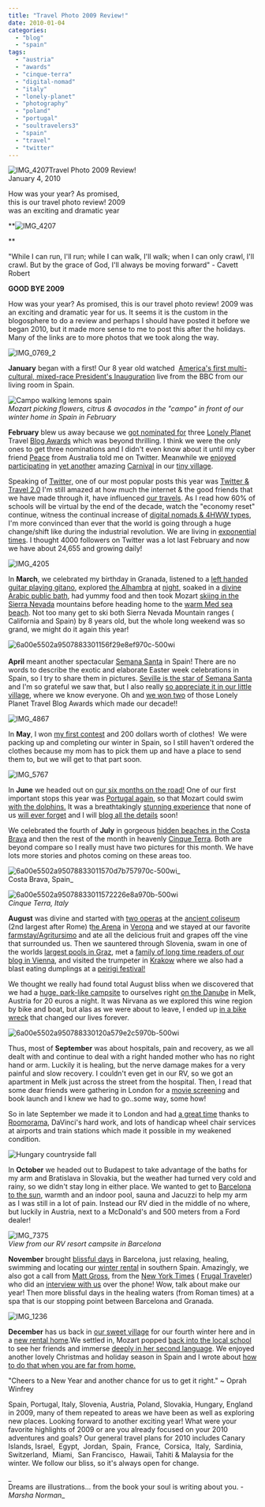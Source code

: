 ```yaml
---
title: "Travel Photo 2009 Review!"
date: 2010-01-04
categories: 
  - "blog"
  - "spain"
tags: 
  - "austria"
  - "awards"
  - "cinque-terra"
  - "digital-nomad"
  - "italy"
  - "lonely-planet"
  - "photography"
  - "poland"
  - "portugal"
  - "soultravelers3"
  - "spain"
  - "travel"
  - "twitter"
---
```


 ![IMG_4207](https://pub-ac94b3f306b24c0dba4238943c97f2e1.r2.dev/6a00e5502a950788330120a7a338c5970b.jpg)Travel Photo 2009 Review!  
January 4, 2010

How was your year? As promised,  
this is our travel photo review! 2009  
was an exciting and dramatic year

<!--more-->

**![IMG_4207](https://pub-ac94b3f306b24c0dba4238943c97f2e1.r2.dev/6a00e5502a950788330120a7a326d3970b.jpg)  
  
**

"While I can run, I'll run; while I can walk, I'll walk; when I can only crawl, I'll crawl. But by the grace of God, I'll always be moving forward" - Cavett Robert

**GOOD BYE 2009**

How was your year? As promised, this is our travel photo review! 2009 was an exciting and dramatic year for us. It seems it is the custom in the blogosphere to do a review and perhaps I should have posted it before we began 2010, but it made more sense to me to post this after the holidays. Many of the links are to more photos that we took along the way.

![IMG_0769_2](https://pub-ac94b3f306b24c0dba4238943c97f2e1.r2.dev/6a00e5502a95078833012876a5aa75970c.jpg)  

**January** began with a first! Our 8 year old watched  [America's first multi-cultural, mixed-race President's Inauguration](http://soultravelers3new.local/2009/01/family-travel-photospain-obama-inauguration-09.html#more) live from the BBC from our living room in Spain.

![Campo walking lemons spain](https://pub-ac94b3f306b24c0dba4238943c97f2e1.r2.dev/6a00e5502a95078833012876a77f4f970c.jpg)  
_Mozart picking flowers, citrus & avocados in the "campo" in front of our winter home in Spain in February_

**February** blew us away because we [got nominated for](http://soultravelers3new.local/2009/02/omg-soultravelers3-got-3-lonely-planet-nominations.html#more) three [Lonely Planet](http://www.lonelyplanet.com/destinations) Travel [Blog Awards](http://www.lonelyplanet.com/destinations) which was beyond thrilling. I think we were the only ones to get three nominations and I didn't even know about it until my cyber friend [Peace](http://twitter.com/peace_) from Australia told me on Twitter. Meanwhile we [enjoyed participating](http://twitpic.com/1saby) in [yet another](http://soultravelers3new.local/2008/04/carnival-2008-1.html) amazing [Carnival](http://twitpic.com/1saby) in our [tiny village](http://twitpic.com/1saol).

Speaking of [Twitter,](http://twitter.com/soultravelers3) one of our most popular posts this year was [Twitter & Travel 2.0](http://soultravelers3new.local/2009/02/twitter-travel-20.html#more) I'm still amazed at how much the internet & the good friends [](http://soultravelers3new.local/2007/02/marvelous-meal.html)that we have made through it, have influenced [our travels](http://soultravelers3new.local/2009/04/how-to-travel-the-world-as-a-digital-nomad-family.html). As I read how 60% of schools will be virtual by the end of the decade, watch the "economy reset" continue, witness the continual increase of [digital nomads & 4HWW types](http://www.fourhourworkweek.com/blog/2009/12/31/cold-remedy-15-real-world-lifestyle-design-case-studies-now-its-your-turn/), I'm more convinced than ever that the world is going through a huge change/shift like during the industrial revolution. We are living in [exponential times](http://soultravelers3new.local/education.html). I thought 4000 followers on Twitter was a lot last February and now we have about 24,655 and growing daily!

![IMG_4205](https://pub-ac94b3f306b24c0dba4238943c97f2e1.r2.dev/6a00e5502a95078833012876a7c1ad970c.jpg)  

In **March**, we celebrated my birthday in Granada, listened to a [left handed guitar playing gitano](http://twitpic.com/25xz7), explored [the Alhambra](http://en.wikipedia.org/wiki/Alhambra) at [night](http://twitpic.com/27ahy), soaked in a [divine Arabic public bath](http://twitpic.com/25xg8), had yummy food and then took Mozart [skiing in the Sierra Nevada](http://twitpic.com/25ux7) mountains before heading home to the [warm Med sea beach](http://soultravelers3new.local/2006/11/our-beach-and-s.html#more). Not too many get to ski both Sierra Nevada Mountain ranges ( California and Spain) by 8 years old, but the whole long weekend was so grand, we might do it again this year!

![6a00e5502a9507883301156f29e8ef970c-500wi](https://pub-ac94b3f306b24c0dba4238943c97f2e1.r2.dev/6a00e5502a950788330120a7a58579970b.jpg)  
   
**April** meant another spectacular [Semana Santa](http://www.exploreseville.com/events/semana-santa.htm) in Spain! There are no words to describe the exotic and elaborate Easter week celebrations in Spain, so I try to share them in pictures. [Seville is the star of Semana Santa](http://soultravelers3new.local/2007/03/semana-santa-in.html) and I'm so grateful we saw that, but I also really [so appreciate it in our little village](http://soultravelers3new.local/2009/04/spain-stunning-semana-santa-easter-procession-in-andalusia-white-village.html), where we know everyone. Oh and [we won two](http://soultravelers3new.local/2009/04/soultravelers3-won-2-lonely-planet-travel-awards-thank-you.html) of those Lonely Planet Travel Blog Awards which made our decade!!

![IMG_4867](https://pub-ac94b3f306b24c0dba4238943c97f2e1.r2.dev/6a00e5502a95078833012876a7efb4970c.jpg)  

In **May**, I won [my first contest](http://soultravelers3new.local/2009/05/how-to-be-a-world-traveling-fashionista.html) and 200 dollars worth of clothes!  We were packing up and completing our winter in Spain, so I still haven't ordered the clothes because my mom has to pick them up and have a place to send them to, but we will get to that part soon.

![IMG_5767](https://pub-ac94b3f306b24c0dba4238943c97f2e1.r2.dev/6a00e5502a95078833012876a8158a970c.jpg)  

In **June** we headed out on [our six months on the road!](http://soultravelers3new.local/2009/06/-6-month-european-family-road-trip-09.html) One of our first important stops this year was [Portugal again](http://soultravelers3new.local/portugal/page/2/), so that Mozart could swim [with the dolphins.](http://twitpic.com/6j94r) It was a breathtakingly [stunning experience](http://twitpic.com/6j6y1) that none of us [will ever forget](http://twitpic.com/6j72r) and I will [blog all the details](http:// "http://www.youtube.com/watch?v=4DwI5p8a3UM") soon!

We celebrated the fourth of **July** in gorgeous [hidden beaches in the Costa Brava](http://soultravelers3new.local/2009/07/top-10-costa-brava-secret-gems-spain.html) and then the rest of the month in heavenly [Cinque Terra](http://soultravelers3new.local/2009/07/7-best-reasons-to-travel-cinque-terre-italy.html). Both are beyond compare so I really must have two pictures for this month. We have lots more stories and photos coming on these areas too.

![6a00e5502a95078833011570d7b757970c-500wi](https://pub-ac94b3f306b24c0dba4238943c97f2e1.r2.dev/6a00e5502a95078833012876a82482970c.jpg)_  
Costa Brava, Spain_

![6a00e5502a95078833011572226e8a970b-500wi](https://pub-ac94b3f306b24c0dba4238943c97f2e1.r2.dev/6a00e5502a950788330120a7a5c41a970b.jpg)  
_Cinque Terra, Italy_

**August** was divine and started with [two operas](http://twitpic.com/cnntq) at the [ancient coliseum](http://twitpic.com/cnfdc) (2nd largest after Rome) t[he Arena](http://twitpic.com/cnez3) in [Verona](http://twitpic.com/cnotx) and we stayed at our favorite [farmstay/Agritursimo](http://twitpic.com/cnek4) and ate all the delicious fruit and grapes off the vine that surrounded us. Then we sauntered through Slovenia, swam in one of the worlds [largest pools in Graz](http://twitpic.com/crh7d), met a [family of long time readers of our blog in Vienna](http://twitpic.com/djkm6), and visited the trumpeter in [Krakow](http://twitpic.com/dr848) where we also had a blast eating dumplings at a [peirigi festival!](http://twitpic.com/dvzoc)

We thought we really had found total August bliss when we discovered that we had a [huge, park-like campsite](http://twitpic.com/ely6g) to ourselves right [on the Danube](http://twitpic.com/elxu9) in Melk, Austria for 20 euros a night. It was Nirvana as we explored this wine region by bike and boat, but alas as we were about to leave, I ended up [in a bike wreck](http://soultravelers3new.local/2009/09/-a-travelers-tragic-tale-handling-travel-disasters-medical-emergency-.html) that changed our lives forever.

![6a00e5502a950788330120a579e2c5970b-500wi](https://pub-ac94b3f306b24c0dba4238943c97f2e1.r2.dev/6a00e5502a950788330120a7a5d45d970b.jpg)  

Thus, most of **September** was about hospitals, pain and recovery, as we all dealt with and continue to deal with a right handed mother who has no right hand or arm. Luckily it is healing, but the nerve damage makes for a very painful and slow recovery. I couldn't even get in our RV, so we got an apartment in Melk just across the street from the hospital. Then, I read that some dear friends were gathering in London for a [movie screening](http://twitpic.com/k4epi) and book launch and I knew we had to go..some way, some how!

So in late September we made it to London and had [a great time](http://twitpic.com/k53t1) thanks to [Roomorama](http://soultravelers3new.local/2009/10/-roomorama-short-term-rentals-usa-london-budget-hotel-apartments-.html), DaVinci's hard work, and lots of handicap wheel chair services at airports and train stations which made it possible in my weakened condition. 

![Hungary countryside fall](https://pub-ac94b3f306b24c0dba4238943c97f2e1.r2.dev/6a00e5502a950788330120a7a5db7e970b.jpg)  

In **October** we headed out to Budapest to take advantage of the baths for my arm and Bratislava in Slovakia, but the weather had turned very cold and rainy, so we didn't stay long in either place. We wanted to get to [Barcelona to the sun](http://soultravelers3new.local/2007/05/barcelona-beach.html), warmth and an indoor pool, sauna and Jacuzzi to help my arm as I was still in a lot of pain. Instead our RV died in the middle of no where, but luckily in Austria, next to a McDonald's and 500 meters from a Ford dealer!

![IMG_7375](https://pub-ac94b3f306b24c0dba4238943c97f2e1.r2.dev/6a00e5502a950788330120a7a5f9e3970b.jpg)  
_View from our RV resort campsite in Barcelona_

**November** brought [blissful days](http://twitpic.com/nqst7) in Barcelona, just relaxing, healing, swimming and locating our [winter rental](http://soultravelers3new.local/2009/11/lifestyle-design-a-winter-in-spain-extendedtravel-digitalnomad-miniretirement-4hww-travel.html) in southern Spain. Amazingly, we also got a call from [Matt Gross](http://frugaltraveler.blogs.nytimes.com/), from the [New York Times](http://www.nytimes.com/) ( [Frugal Traveler](http://frugaltraveler.blogs.nytimes.com/2009/11/11/qa-with-jeanne-dee-the-nomadic-family-traveler/)) who did an [interview with us](http://frugaltraveler.blogs.nytimes.com/2009/11/11/qa-with-jeanne-dee-the-nomadic-family-traveler/) over the phone! Wow, talk about make our year! Then more blissful days in the healing waters (from Roman times) at a spa that is our stopping point between Barcelona and Granada.

![IMG_1236](https://pub-ac94b3f306b24c0dba4238943c97f2e1.r2.dev/6a00e5502a950788330120a7a60a72970b.jpg)  

**December** has us back in [our sweet village](http://soultravelers3new.local/2006/11/we-are-living-i.html) for our fourth winter here and in a [new rental home](http://soultravelers3new.local/2009/11/whats-a-spain-winter-rental-like-extended-travel-digital-nomad-4hww-vacation-.html#more).We settled in, Mozart popped [back into the local school](http://soultravelers3new.local/2006/11/first-day-of-sc.html) to see her friends and immerse [deeply in her second language](http://www.youtube.com/watch?v=ONPYysaauQM). We enjoyed another lovely Christmas and holiday season in Spain and I wrote about [how to do that when you are far from home.](http://soultravelers3new.local/2009/12/how-to-enjoy-family-travel-abroad-at-christmas-digital-nomad-4hww-extended-travel-holidays.html#more)

"Cheers to a New Year and another chance for us to get it right." ~ Oprah Winfrey

Spain, Portugal, Italy, Slovenia, Austria, Poland, Slovakia, Hungary, England in 2009, many of them repeated to areas we have been as well as exploring new places. Looking forward to another exciting year! What were your favorite highlights of 2009 or are you already focused on your 2010 adventures and goals? Our general travel plans for 2010 includes Canary Islands, Israel,  Egypt,  Jordan,  Spain,  France,  Corsica,  Italy,  Sardinia,  Switzerland,  Miami,  San Francisco,  Hawaii, Tahiti & Malaysia for the winter. We follow our bliss, so it's always open for change.

_  
Dreams are illustrations... from the book your soul is writing about you. _- Marsha Norman__
